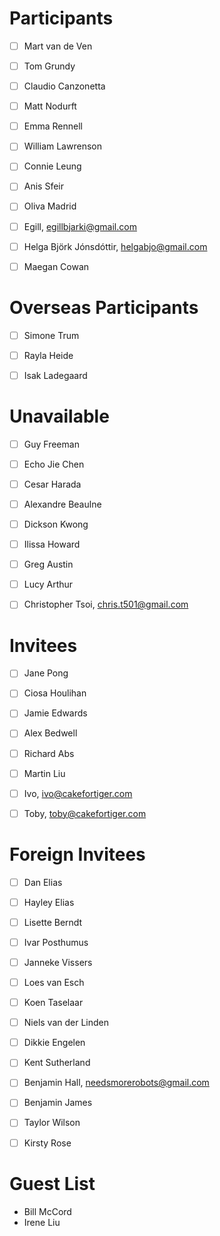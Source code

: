 # Participants 

- [ ] Mart van de Ven
- [ ] Tom Grundy
- [ ] Claudio Canzonetta
- [ ] Matt Nodurft
- [ ] Emma Rennell
- [ ] William Lawrenson
- [ ] Connie Leung
- [ ] Anis Sfeir
- [ ] Oliva Madrid
- [ ] Egill, egillbjarki@gmail.com
- [ ] Helga Björk Jónsdóttir, helgabjo@gmail.com
- [ ] Maegan Cowan


# Overseas Participants 

- [ ] Simone Trum
- [ ] Rayla Heide
- [ ] Isak Ladegaard


# Unavailable

- [ ] Guy Freeman
- [ ] Echo Jie Chen
- [ ] Cesar Harada
- [ ] Alexandre Beaulne
- [ ] Dickson Kwong
- [ ] Ilissa Howard
- [ ] Greg Austin
- [ ] Lucy Arthur
- [ ] Christopher Tsoi, chris.t501@gmail.com


# Invitees

- [ ] Jane Pong
- [ ] Ciosa Houlihan
- [ ] Jamie Edwards
- [ ] Alex Bedwell
- [ ] Richard Abs
- [ ] Martin Liu
- [ ] Ivo, ivo@cakefortiger.com
- [ ] Toby, toby@cakefortiger.com


# Foreign Invitees

- [ ] Dan Elias
- [ ] Hayley Elias
- [ ] Lisette Berndt
- [ ] Ivar Posthumus
- [ ] Janneke Vissers
- [ ] Loes van Esch
- [ ] Koen Taselaar
- [ ] Niels van der Linden
- [ ] Dikkie Engelen
- [ ] Kent Sutherland
- [ ] Benjamin Hall, needsmorerobots@gmail.com
- [ ] Benjamin James
- [ ] Taylor Wilson
- [ ] Kirsty Rose


# Guest List

* Bill McCord
* Irene Liu



